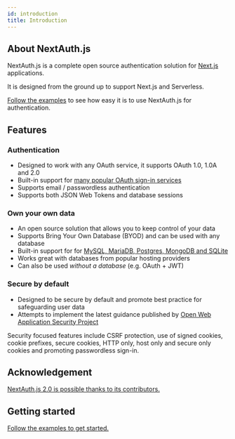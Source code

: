 ```yaml
---
id: introduction
title: Introduction
---
```


## About NextAuth.js

NextAuth.js is a complete open source authentication solution for [Next.js](http://nextjs.org/) applications.

It is designed from the ground up to support Next.js and Serverless.

[Follow the examples](/getting-started/example) to see how easy it is to use NextAuth.js for authentication.

## Features

### Authentication

* Designed to work with any OAuth service, it supports OAuth 1.0, 1.0A and 2.0
* Built-in support for [many popular OAuth sign-in services](/options/providers)
* Supports email / passwordless authentication
* Supports both JSON Web Tokens and database sessions

### Own your own data

* An open source solution that allows you to keep control of your data
* Supports Bring Your Own Database (BYOD) and can be used with any database
* Built-in support for for [MySQL, MariaDB, Postgres, MongoDB and SQLite](/options/database)
* Works great with databases from popular hosting providers
* Can also be used *without a database* (e.g. OAuth + JWT)

### Secure by default

* Designed to be secure by default and promote best practice for safeguarding user data
* Attempts to implement the latest guidance published by [Open Web Application Security Project](https://owasp.org/)

Security focused features include CSRF protection, use of signed cookies, cookie prefixes, secure cookies, HTTP only, host only and secure only cookies and promoting passwordless sign-in.

## Acknowledgement

[NextAuth.js 2.0 is possible thanks to its contributors.](/contributors)

## Getting started

[Follow the examples to get started.](/getting-started/example)
